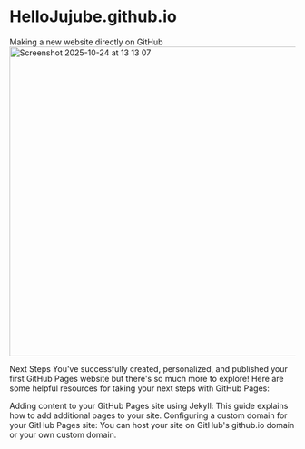 # HelloJujube.github.io
Making a new website directly on GitHub
<img width="701" height="546" alt="Screenshot 2025-10-24 at 13 13 07" src="https://github.com/user-attachments/assets/9e2642e8-e3f2-463b-8e86-f6ff66f019a2" />

Next Steps
You've successfully created, personalized, and published your first GitHub Pages website but there's so much more to explore! Here are some helpful resources for taking your next steps with GitHub Pages:

Adding content to your GitHub Pages site using Jekyll: This guide explains how to add additional pages to your site.
Configuring a custom domain for your GitHub Pages site: You can host your site on GitHub's github.io domain or your own custom domain.
